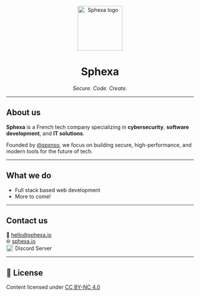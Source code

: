 <p align="center">
  <img src="https://your-cdn/logo.png" alt="Sphexa logo" width="120" />
</p>

<h1 align="center">Sphexa</h1>

<p align="center"><em>Secure. Code. Create.</em></p>

---

## About us

**Sphexa** is a French tech company specializing in **cybersecurity**, **software development**, and **IT solutions**.

Founded by [@spxnso](https://github.com/spxnso), we focus on building secure, high-performance, and modern tools for the future of tech.

---

## What we do

- Full stack based web development
- More to come!

---

## Contact us

📧 hello@sphexa.io  
🌐 [sphexa.io](https://sphexa.io)  
<a href="https://discord.gg/sphexa" style="display: inline-flex; align-items: center; gap: 6px; text-decoration: none;">
  <img src="https://cdn.simpleicons.org/discord/5865F2" width="18" height="18" style="display: inline-block;" alt="Discord" />
  <span style="color: inherit;">Discord Server</span>
</a>



---

## 📄 License

Content licensed under [CC BY-NC 4.0](https://creativecommons.org/licenses/by-nc/4.0/)
